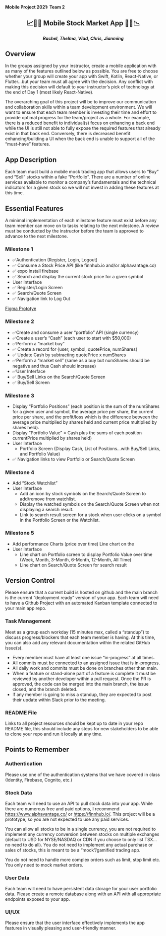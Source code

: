 #### Mobile Project 2021: Team 2

<div align="center">

## :chart_with_upwards_trend::money_with_wings::gem: Mobile Stock Market App :gem::money_with_wings::chart_with_downwards_trend:

##### Rachel, Thelma, Vlad, Chris, Jianming

</div>

## Overview
In the groups assigned by your instructor, create a mobile application with as many of the features outlined below as possible. You are free to choose whether your group will create your app with Swift, Kotlin, React-Native, or Flutter…but your team must all agree with the decision. Any conflict with making this decision will default to your instructor’s pick of technology at the end of Day 1 (most likely React-Native).

The overarching goal of this project will be to improve our communication and collaboration skills within a team development environment. We will want to ensure that each team member is investing their time and effort to provide optimal progress for the team/project as a whole. For example, there is a reduced benefit to individual(s) focus on enhancing a back end while the UI is still not able to fully expose the required features that already exist in that back end. Conversely, there is decreased benefit enhancing/building a UI when the back end is unable to support all of the “must-have” features.

## App Description
Each team must build a mobile mock trading app that allows users to “Buy” and “Sell” stocks within a fake “Portfolio”. There are a number of online services available to monitor a company’s fundamentals and the technical indicators for a given stock so we will not invest in adding these features at this time.

## Essential Features
A minimal implementation of each milestone feature must exist before any team member can move on to tasks relating to the next milestone. A review must be conducted by the instructor before the team is approved to advance to the next milestone.

### Milestone 1
- ✅Authentication (Register, Login, Logout)
- ✅    Consume a Stock Price API (like finnhub.io and/or alphavantage.co)
- ✅      expo install firebase
- ✅    Search and display the current stock price for a given symbol
- User Interface
- ✅    Register/Login Screen
- ✅    Search/Quote Screen
- ✅    Navigation link to Log Out

[Figma Prototye](https://www.figma.com/file/RSOoEmLT3sZSQatMWqtzGz/DiamondHands?node-id=0%3A1)

### Milestone 2
- ✅Create and consume a user “portfolio” API (single currency)
- ✅Create a user’s “Cash” (each user to start with $50,000)
- ✅Perform a “market buy”
- ✅    Create a record for {user, symbol, quotePrice, numShares}
- ✅    Update Cash by subtracting quotePrice x numShares
- ✅Perform a “market sell” (same as a buy but numShares should be negative and thus Cash should increase)
- ✅User Interface
- ✅    Buy/Sell Links on the Search/Quote Screen
- ✅    Buy/Sell Screen
### Milestone 3
- Display “Portfolio Positions” (each position is the sum of the numShares for a given user and symbol, the average price per share, the current price per share, and the profit/loss which is the difference between the average price multiplied by shares held and current price multiplied by shares held).
- Display “Portfolio Value” = Cash plus the sums of each position currentPrice multiplied by shares held)
- User Interface
    - Portfolio Screen (Display Cash, List of Positions…with Buy/Sell Links, and Portfolio Value)
- ✅    Navigation links to view Portfolio or Search/Quote Screen
### Milestone 4
- Add “Stock Watchlist”
- User Interface
    - Add an icon by stock symbols on the Search/Quote Screen to add/remove from watchlist.
    - Display the watched symbols on the Search/Quote Screen when not displaying a search result.
    - Link to search result screen for a stock when user clicks on a symbol in the Portfolio Screen or the Watchlist.
### Milestone 5
- Add performance Charts (price over time) Line chart on the
- User Interface
    - Line chart on Portfolio screen to display Portfolio Value over time (Week, Month, 3-Month, 6-Month, 12-Month, All Time)
    - Line chart on Search/Quote Screen for search result
## Version Control
Please ensure that a current build is hosted on github and the main branch is the current “deployment ready” version of your app. Each team will need to have a Github Project with an automated Kanban template connected to your main app repo.

### Task Management
Meet as a group each workday (15 minutes max, called a “standup”) to discuss progress/blockers that each team member is having. At this time, you can also add any relevant documentation within the related GitHub issue(s).

- Every member must have at least one issue “in-progress” at all times.
- All commits must be connected to an assigned issue that is in-progress.
- All daily work and commits must be done on branches other than main.
- When a feature or stand-alone part of a feature is complete it must be reviewed by another developer within a pull request. Once the PR is approved, the code can be merged into the main branch, the issue closed, and the branch deleted.
- If any member is going to miss a standup, they are expected to post their update within Slack prior to the meeting.
### README File
Links to all project resources should be kept up to date in your repo README file, this should include any steps for new stakeholders to be able to clone your repo and run it locally at any time.

## Points to Remember
### Authentication
Please use one of the authentication systems that we have covered in class (Identity, Firebase, Cognito, etc.)

### Stock Data
Each team will need to use an API to pull stock data into your app. While there are numerous free and paid options, I recommend https://www.alphavantage.co/ or https://finnhub.io/. This project will be a prototype, so you are not expected to use any paid services.

You can allow all stocks to be in a single currency, you are not required to implement any currency conversion between stocks on multiple exchanges (default to USD for NYSE/NASDAQ or CDN if you choose to only list TSX…no need to do all). You do not need to implement any actual purchase or sales of stocks, this is meant to be a “mock”/gamified trading app.

You do not need to handle more complex orders such as limit, stop limit etc. You only need to mock market orders.

### User Data
Each team will need to have persistent data storage for your user portfolio data. Please create a remote database along with an API with all appropriate endpoints exposed to your app.

### UI/UX
Please ensure that the user interface effectively implements the app features in visually pleasing and user-friendly manner.
